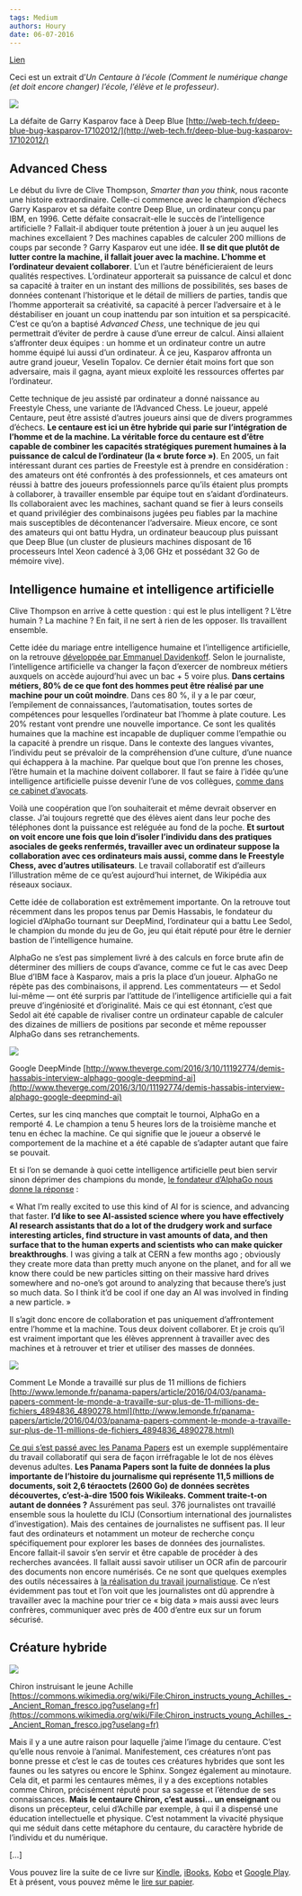 ```yaml
---
tags: Medium
authors: Houry
date: 06-07-2016
---
```


[Lien](https://medium.com/@yannhoury/quest-ce-qu-un-centaure-fa1eb80ec354)

Ceci est un extrait d’_Un Centaure à l’école (Comment le numérique change (et doit encore changer) l’école, l’élève et le professeur)_.

![](https://miro.medium.com/max/2000/1*v7smJ4-x5oJF0OjQU8CiYw.jpeg)

La défaite de Garry Kasparov face à Deep Blue [http://web-tech.fr/deep-blue-bug-kasparov-17102012/](http://web-tech.fr/deep-blue-bug-kasparov-17102012/)

## Advanced Chess
Le début du livre de Clive Thompson, _Smarter than you think_, nous raconte une histoire extraordinaire. Celle-ci commence avec le champion d’échecs Garry Kasparov et sa défaite contre Deep Blue, un ordinateur conçu par IBM, en 1996. Cette défaite consacrait-elle le succès de l’intelligence artificielle ? Fallait-il abdiquer toute prétention à jouer à un jeu auquel les machines excellaient ? Des machines capables de calculer 200 millions de coups par seconde ? Garry Kasparov eut une idée. **Il se dit que plutôt de lutter contre la machine, il fallait jouer avec la machine. L’homme et l’ordinateur devaient collaborer**. L’un et l’autre bénéficieraient de leurs qualités respectives. L’ordinateur apporterait sa puissance de calcul et donc sa capacité à traiter en un instant des millions de possibilités, ses bases de données contenant l’historique et le détail de milliers de parties, tandis que l’homme apporterait sa créativité, sa capacité à percer l’adversaire et à le déstabiliser en jouant un coup inattendu par son intuition et sa perspicacité. C’est ce qu’on a baptisé _Advanced Chess_, une technique de jeu qui permettrait d’éviter de perdre à cause d’une erreur de calcul. Ainsi allaient s’affronter deux équipes : un homme et un ordinateur contre un autre homme équipé lui aussi d’un ordinateur. À ce jeu, Kasparov affronta un autre grand joueur, Veselin Topalov. Ce dernier était moins fort que son adversaire, mais il gagna, ayant mieux exploité les ressources offertes par l’ordinateur.

Cette technique de jeu assisté par ordinateur a donné naissance au Freestyle Chess, une variante de l’Advanced Chess. Le joueur, appelé Centaure, peut être assisté d’autres joueurs ainsi que de divers programmes d’échecs. **Le centaure est ici un être hybride qui parie sur l’intégration de l’homme et de la machine. La véritable force du centaure est d’être capable de combiner les capacités stratégiques purement humaines à la puissance de calcul de l’ordinateur (la « brute force »)**. En 2005, un fait intéressant durant ces parties de Freestyle est à prendre en considération : des amateurs ont été confrontés à des professionnels, et ces amateurs ont réussi à battre des joueurs professionnels parce qu’ils étaient plus prompts à collaborer, à travailler ensemble par équipe tout en s’aidant d’ordinateurs. Ils collaboraient avec les machines, sachant quand se fier à leurs conseils et quand privilégier des combinaisons jugées peu fiables par la machine mais susceptibles de décontenancer l’adversaire. Mieux encore, ce sont des amateurs qui ont battu Hydra, un ordinateur beaucoup plus puissant que Deep Blue (un cluster de plusieurs machines disposant de 16 processeurs Intel Xeon cadencé à 3,06 GHz et possédant 32 Go de mémoire vive).

## Intelligence humaine et intelligence artificielle
Clive Thompson en arrive à cette question : qui est le plus intelligent ? L’être humain ? La machine ? En fait, il ne sert à rien de les opposer. Ils travaillent ensemble.

Cette idée du mariage entre intelligence humaine et l’intelligence artificielle, on la retrouve [développée par Emmanuel Davidenkoff](http://dailylearning.news/fr/quel-est-le-principal-impact-du-numerique-sur-lenseignement/?utm_source=ReviveOldPost&utm_medium=social&utm_campaign=ReviveOldPost). Selon le journaliste, l’intelligence artificielle va changer la façon d’exercer de nombreux métiers auxquels on accède aujourd’hui avec un bac + 5 voire plus. **Dans certains métiers, 80% de ce que font des hommes peut être réalisé par une machine pour un coût moindre**. Dans ces 80 %, il y a le par cœur, l’empilement de connaissances, l’automatisation, toutes sortes de compétences pour lesquelles l’ordinateur bat l’homme à plate couture. Les 20% restant vont prendre une nouvelle importance. Ce sont les qualités humaines que la machine est incapable de dupliquer comme l’empathie ou la capacité à prendre un risque. Dans le contexte des langues vivantes, l’individu peut se prévaloir de la compréhension d’une culture, d’une nuance qui échappera à la machine. Par quelque bout que l’on prenne les choses, l’être humain et la machine doivent collaborer. Il faut se faire à l’idée qu’une intelligence artificielle puisse devenir l’une de vos collègues, [comme dans ce cabinet d’avocats](http://www.lemonde.fr/pixels/article/2016/05/27/une-intelligence-artificielle-fait-son-entree-dans-un-cabinet-d-avocats_4927806_4408996.html).

Voilà une coopération que l’on souhaiterait et même devrait observer en classe. J’ai toujours regretté que des élèves aient dans leur poche des téléphones dont la puissance est reléguée au fond de la poche. **Et surtout on voit encore une fois que loin d’isoler l’individu dans des pratiques asociales de geeks renfermés, travailler avec un ordinateur suppose la collaboration avec ces ordinateurs mais aussi, comme dans le Freestyle Chess, avec d’autres utilisateurs**. Le travail collaboratif est d’ailleurs l’illustration même de ce qu’est aujourd’hui internet, de Wikipédia aux réseaux sociaux.

Cette idée de collaboration est extrêmement importante. On la retrouve tout récemment dans les propos tenus par Demis Hassabis, le fondateur du logiciel d’AlphaGo tournant sur DeepMind, l’ordinateur qui a battu Lee Sedol, le champion du monde du jeu de Go, jeu qui était réputé pour être le dernier bastion de l’intelligence humaine.

AlphaGo ne s’est pas simplement livré à des calculs en force brute afin de déterminer des milliers de coups d’avance, comme ce fut le cas avec Deep Blue d’IBM face à Kasparov, mais a pris la place d’un joueur. AlphaGo ne répète pas des combinaisons, il apprend. Les commentateurs — et Sedol lui-même — ont été surpris par l’attitude de l’intelligence artificielle qui a fait preuve d’ingéniosité et d’originalité. Mais ce qui est étonnant, c’est que Sedol ait été capable de rivaliser contre un ordinateur capable de calculer des dizaines de milliers de positions par seconde et même repousser AlphaGo dans ses retranchements.

![](https://miro.medium.com/max/1400/1*xHAH1CkGQISVNdHiSZH5hw.jpeg)

Google DeepMinde [http://www.theverge.com/2016/3/10/11192774/demis-hassabis-interview-alphago-google-deepmind-ai](http://www.theverge.com/2016/3/10/11192774/demis-hassabis-interview-alphago-google-deepmind-ai)

Certes, sur les cinq manches que comptait le tournoi, AlphaGo en a remporté 4. Le champion a tenu 5 heures lors de la troisième manche et tenu en échec la machine. Ce qui signifie que le joueur a observé le comportement de la machine et a été capable de s’adapter autant que faire se pouvait.

Et si l’on se demande à quoi cette intelligence artificielle peut bien servir sinon déprimer des champions du monde, [le fondateur d’AlphaGo nous donne la réponse](http://www.theverge.com/2016/3/10/11192774/demis-hassabis-interview-alphago-google-deepmind-ai) :

« What I’m really excited to use this kind of AI for is science, and advancing that faster. **I’d like to see AI-assisted science where you have effectively AI research assistants that do a lot of the drudgery work and surface interesting articles, find structure in vast amounts of data, and then surface that to the human experts and scientists who can make quicker breakthroughs**. I was giving a talk at CERN a few months ago ; obviously they create more data than pretty much anyone on the planet, and for all we know there could be new particles sitting on their massive hard drives somewhere and no-one’s got around to analyzing that because there’s just so much data. So I think it’d be cool if one day an AI was involved in finding a new particle. »

Il s’agit donc encore de collaboration et pas uniquement d’affrontement entre l’homme et la machine. Tous deux doivent collaborer. Et je crois qu’il est vraiment important que les élèves apprennent à travailler avec des machines et à retrouver et trier et utiliser des masses de données.

![](https://miro.medium.com/max/1068/1*8KPrXh4n9Ct13xT0_Mtb9w.png)

Comment Le Monde a travaillé sur plus de 11 millions de fichiers [http://www.lemonde.fr/panama-papers/article/2016/04/03/panama-papers-comment-le-monde-a-travaille-sur-plus-de-11-millions-de-fichiers_4894836_4890278.html](http://www.lemonde.fr/panama-papers/article/2016/04/03/panama-papers-comment-le-monde-a-travaille-sur-plus-de-11-millions-de-fichiers_4894836_4890278.html)

[Ce qui s’est passé avec les Panama Papers](http://www.lemonde.fr/panama-papers/article/2016/04/03/chefs-d-etat-sportifs-milliardaires-premieres-revelations-des-panama-papers-sur-le-systeme-offshore-mondial_4894816_4890278.html#xtor=RSS-3208) est un exemple supplémentaire du travail collaboratif qui sera de façon irréfragable le lot de nos élèves devenus adultes. **Les Panama Papers sont la fuite de données la plus importante de l’histoire du journalisme qui représente 11,5 millions de documents, soit 2,6 téraoctets (2600 Go) de données secrètes découvertes, c’est-à-dire 1500 fois Wikileaks. Comment traite-t-on autant de données ?** Assurément pas seul. 376 journalistes ont travaillé ensemble sous la houlette du ICIJ (Consortium international des journalistes d’investigation). Mais des centaines de journalistes ne suffisent pas. Il leur faut des ordinateurs et notamment un moteur de recherche conçu spécifiquement pour explorer les bases de données des journalistes. Encore fallait-il savoir s’en servir et être capable de procéder à des recherches avancées. Il fallait aussi savoir utiliser un OCR afin de parcourir des documents non encore numérisés. Ce ne sont que quelques exemples des outils nécessaires à [la réalisation du travail journalistique](http://data.blog.lemonde.fr/2016/04/08/panama-papers-un-defi-technique-pour-le-journalisme-de-donnees/). Ce n’est évidemment pas tout et l’on voit que les journalistes ont dû apprendre à travailler avec la machine pour trier ce « big data » mais aussi avec leurs confrères, communiquer avec près de 400 d’entre eux sur un forum sécurisé.

## Créature hybride
![](https://miro.medium.com/max/1400/1*e5dijUGpXDViWMP3Ac8TMg.jpeg)

Chiron instruisant le jeune Achille [https://commons.wikimedia.org/wiki/File:Chiron_instructs_young_Achilles_-_Ancient_Roman_fresco.jpg?uselang=fr](https://commons.wikimedia.org/wiki/File:Chiron_instructs_young_Achilles_-_Ancient_Roman_fresco.jpg?uselang=fr)

Mais il y a une autre raison pour laquelle j’aime l’image du centaure. C’est qu’elle nous renvoie à l’animal. Manifestement, ces créatures n’ont pas bonne presse et c’est le cas de toutes ces créatures hybrides que sont les faunes ou les satyres ou encore le Sphinx. Songez également au minotaure. Cela dit, et parmi les centaures mêmes, il y a des exceptions notables comme Chiron, précisément réputé pour sa sagesse et l’étendue de ses connaissances. **Mais le centaure Chiron, c’est aussi… un enseignant** ou disons un précepteur, celui d’Achille par exemple, à qui il a dispensé une éducation intellectuelle et physique. C’est notamment la vivacité physique qui me séduit dans cette métaphore du centaure, du caractère hybride de l’individu et du numérique.

[…]

Vous pouvez lire la suite de ce livre sur [Kindle](https://www.amazon.fr/dp/B01GAC4D8Q), [iBooks](https://itunes.apple.com/fr/book/un-centaure-a-lecole/id1118657468?mt=11), [Kobo](https://store.kobobooks.com/fr-fr/ebook/un-centaure-a-l-ecole) et [Google Play](https://play.google.com/store/books/details/Yann_Houry_Un_centaure_a_l_e_cole?id=7n5ADAAAQBAJ). Et à présent, vous pouvez même le [lire sur papier](https://www.amazon.fr/Un-Centaure-l%C3%A9cole-num%C3%A9rique-professeur/dp/1534918272/ref=sr_1_cc_1?s=aps&ie=UTF8&qid=1467791241&sr=1-1-catcorr&keywords=yann+houry).